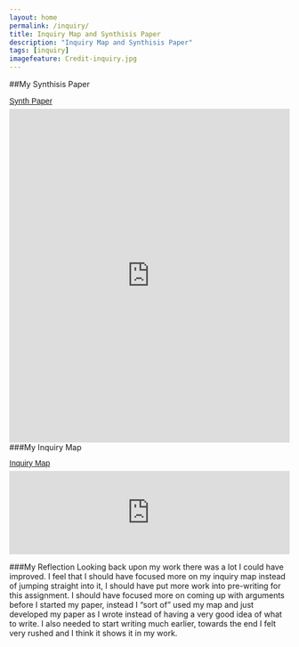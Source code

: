 ```yaml
---
layout: home
permalink: /inquiry/
title: Inquiry Map and Synthisis Paper
description: "Inquiry Map and Synthisis Paper"
tags: [inquiry]
imagefeature: Credit-inquiry.jpg
---
```


##My Synthisis Paper
<p  style=" margin: 12px auto 6px auto; font-family: Helvetica,Arial,Sans-serif; font-style: normal; font-variant: normal; font-weight: normal; font-size: 14px; line-height: normal; font-size-adjust: none; font-stretch: normal; -x-system-font: none; display: block;">   <a title="View Synth Paper on Scribd" href="https://www.scribd.com/doc/283990472/Synth-Paper"  style="text-decoration: underline;" >Synth Paper</a></p><iframe class="scribd_iframe_embed" src="https://www.scribd.com/embeds/283990472/content?start_page=1&view_mode=scroll&show_recommendations=true" data-auto-height="false" data-aspect-ratio="undefined" scrolling="no" id="doc_87391" width="100%" height="600" frameborder="0"></iframe>
###My Inquiry Map

<p  style=" margin: 12px auto 6px auto; font-family: Helvetica,Arial,Sans-serif; font-style: normal; font-variant: normal; font-weight: normal; font-size: 14px; line-height: normal; font-size-adjust: none; font-stretch: normal; -x-system-font: none; display: block;">   <a title="View Inquiry Map on Scribd" href="https://www.scribd.com/doc/284007339/Inquiry-Map"  style="text-decoration: underline;" >Inquiry Map</a></p><iframe class="scribd_iframe_embed" src="https://www.scribd.com/embeds/284007339/content?start_page=1&view_mode=scroll&show_recommendations=true" data-auto-height="false" data-aspect-ratio="undefined" scrolling="no" id="doc_70899" width="100%" height="=600" frameborder="0"></iframe>

###My Reflection
Looking back upon my work there was a lot I could have improved. I feel that I should have focused more on my inquiry map instead of jumping straight into it, I should have put more work into pre-writing for this assignment. I should have focused more on coming up with arguments before I started my paper, instead I “sort of” used my map and just developed my paper as I wrote instead of having a very good idea of what to write. I also needed to start writing much earlier, towards the end I felt very rushed and I think it shows it in my work.


